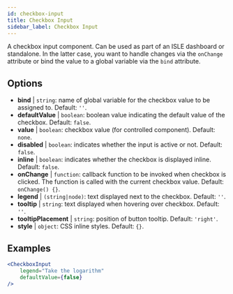 ```yaml
---
id: checkbox-input
title: Checkbox Input
sidebar_label: Checkbox Input
---
```


A checkbox input component. Can be used as part of an ISLE dashboard or standalone. In the latter case, you want to handle changes via the `onChange` attribute or bind the value to a global variable via the `bind` attribute.

## Options

* __bind__ | `string`: name of global variable for the checkbox value to be assigned to. Default: `''`.
* __defaultValue__ | `boolean`: boolean value indicating the default value of the checkbox. Default: `false`.
* __value__ | `boolean`: checkbox value (for controlled component). Default: `none`.
* __disabled__ | `boolean`: indicates whether the input is active or not. Default: `false`.
* __inline__ | `boolean`: indicates whether the checkbox is displayed inline. Default: `false`.
* __onChange__ | `function`: callback function to be invoked when checkbox is clicked. The function is called with the current checkbox value. Default: `onChange() {}`.
* __legend__ | `(string|node)`: text displayed next to the checkbox. Default: `''`.
* __tooltip__ | `string`: text displayed when hovering over checkbox. Default: `''`.
* __tooltipPlacement__ | `string`: position of button tooltip. Default: `'right'`.
* __style__ | `object`: CSS inline styles. Default: `{}`.


## Examples

```jsx live
<CheckboxInput
    legend="Take the logarithm"
    defaultValue={false}
/>
```

